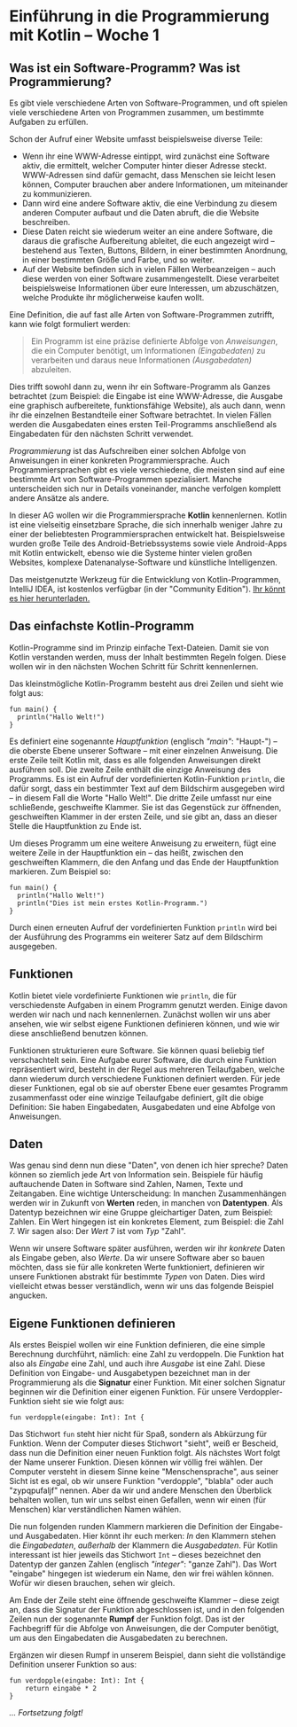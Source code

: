 # Einführung in die Programmierung mit Kotlin – Woche 1

## Was ist ein Software-Programm? Was ist Programmierung?

Es gibt viele verschiedene Arten von Software-Programmen,
und oft spielen viele verschiedene Arten von Programmen zusammen,
um bestimmte Aufgaben zu erfüllen.

Schon der Aufruf einer Website umfasst beispielsweise diverse Teile:
* Wenn ihr eine WWW-Adresse eintippt,
wird zunächst eine Software aktiv,
die ermittelt, welcher Computer hinter dieser Adresse steckt. 
WWW-Adressen sind dafür gemacht, dass Menschen sie leicht lesen können,
Computer brauchen aber andere Informationen, um miteinander zu kommunizieren.
* Dann wird eine andere Software aktiv,
die eine Verbindung zu diesem anderen Computer aufbaut
und die Daten abruft, die die Website beschreiben.
* Diese Daten reicht sie wiederum weiter an eine andere Software,
die daraus die grafische Aufbereitung ableitet, die euch angezeigt wird –
bestehend aus Texten, Buttons, Bildern,
in einer bestimmten Anordnung, in einer bestimmten Größe und Farbe, und so weiter.
* Auf der Website befinden sich in vielen Fällen Werbeanzeigen –
auch diese werden von einer Software zusammengestellt.
Diese verarbeitet beispielsweise Informationen über eure Interessen,
um abzuschätzen, welche Produkte ihr möglicherweise kaufen wollt.

Eine Definition, die auf fast alle Arten von Software-Programmen zutrifft,
kann wie folgt formuliert werden:

> Ein Programm ist eine präzise definierte Abfolge von _Anweisungen_,
> die ein Computer benötigt,
> um Informationen _(Eingabedaten)_ zu verarbeiten
> und daraus neue Informationen _(Ausgabedaten)_ abzuleiten.

Dies trifft sowohl dann zu, wenn ihr ein Software-Programm als Ganzes betrachtet
(zum Beispiel: die Eingabe ist eine WWW-Adresse,
die Ausgabe eine graphisch aufbereitete, funktionsfähige Website),
als auch dann, wenn ihr die einzelnen Bestandteile einer Software betrachtet.
In vielen Fällen werden die Ausgabedaten eines ersten Teil-Programms
anschließend als Eingabedaten für den nächsten Schritt verwendet.

_Programmierung_ ist das Aufschreiben einer solchen Abfolge von Anweisungen
in einer konkreten Programmiersprache.
Auch Programmiersprachen gibt es viele verschiedene,
die meisten sind auf eine bestimmte Art von Software-Programmen spezialisiert.
Manche unterscheiden sich nur in Details voneinander,
manche verfolgen komplett andere Ansätze als andere.

In dieser AG wollen wir die Programmiersprache **Kotlin** kennenlernen.
Kotlin ist eine vielseitig einsetzbare Sprache,
die sich innerhalb weniger Jahre zu einer der beliebtesten Programmiersprachen entwickelt hat.
Beispielsweise wurden große Teile des Android-Betriebssystems
sowie viele Android-Apps mit Kotlin entwickelt,
ebenso wie die Systeme hinter vielen großen Websites,
komplexe Datenanalyse-Software und künstliche Intelligenzen.

Das meistgenutzte Werkzeug für die Entwicklung von Kotlin-Programmen,
IntelliJ IDEA, ist kostenlos verfügbar (in der "Community Edition").
[Ihr könnt es hier herunterladen.](https://www.jetbrains.com/de-de/idea/download/)

## Das einfachste Kotlin-Programm

Kotlin-Programme sind im Prinzip einfache Text-Dateien.
Damit sie von Kotlin verstanden werden, muss der Inhalt bestimmten Regeln folgen.
Diese wollen wir in den nächsten Wochen Schritt für Schritt kennenlernen.

Das kleinstmögliche Kotlin-Programm besteht aus drei Zeilen und sieht wie folgt aus: 

```
fun main() {
  println("Hallo Welt!")
}
```

Es definiert eine sogenannte _Hauptfunktion_ (englisch _"main"_: "Haupt-")
– die oberste Ebene unserer Software –
mit einer einzelnen Anweisung.
Die erste Zeile teilt Kotlin mit, dass es alle folgenden Anweisungen direkt ausführen soll.
Die zweite Zeile enthält die einzige Anweisung des Programms.
Es ist ein Aufruf der vordefinierten Kotlin-Funktion `println`,
die dafür sorgt, dass ein bestimmter Text auf dem Bildschirm ausgegeben wird –
in diesem Fall die Worte "Hallo Welt!".
Die dritte Zeile umfasst nur eine schließende, geschweifte Klammer.
Sie ist das Gegenstück zur öffnenden, geschweiften Klammer in der ersten Zeile,
und sie gibt an, dass an dieser Stelle die Hauptfunktion zu Ende ist.

Um dieses Programm um eine weitere Anweisung zu erweitern,
fügt eine weitere Zeile in der Hauptfunktion ein –
das heißt, zwischen den geschweiften Klammern,
die den Anfang und das Ende der Hauptfunktion markieren.
Zum Beispiel so:

```
fun main() {
  println("Hallo Welt!")
  println("Dies ist mein erstes Kotlin-Programm.")
}
```

Durch einen erneuten Aufruf der vordefinierten Funktion `println`
wird bei der Ausführung des Programms ein weiterer Satz auf dem Bildschirm ausgegeben.

## Funktionen

Kotlin bietet viele vordefinierte Funktionen wie `println`,
die für verschiedenste Aufgaben in einem Programm genutzt werden.
Einige davon werden wir nach und nach kennenlernen.
Zunächst wollen wir uns aber ansehen, wie wir selbst eigene Funktionen definieren können,
und wie wir diese anschließend benutzen können.

Funktionen strukturieren eure Software.
Sie können quasi beliebig tief verschachtelt sein.
Eine Aufgabe eurer Software, die durch eine Funktion repräsentiert wird,
besteht in der Regel aus mehreren Teilaufgaben,
welche dann wiederum durch verschiedene Funktionen definiert werden.
Für jede dieser Funktionen,
egal ob sie auf oberster Ebene euer gesamtes Programm zusammenfasst
oder eine winzige Teilaufgabe definiert,
gilt die obige Definition:
Sie haben Eingabedaten, Ausgabedaten und eine Abfolge von Anweisungen.

## Daten

Was genau sind denn nun diese "Daten", von denen ich hier spreche?
Daten können so ziemlich jede Art von Information sein.
Beispiele für häufig auftauchende Daten in Software sind Zahlen, Namen, Texte und Zeitangaben.
Eine wichtige Unterscheidung:
In manchen Zusammenhängen werden wir in Zukunft von **Werten** reden,
in manchen von **Datentypen**.
Als Datentyp bezeichnen wir eine Gruppe gleichartiger Daten, zum Beispiel: Zahlen.
Ein Wert hingegen ist ein konkretes Element, zum Beispiel: die Zahl 7.
Wir sagen also: Der _Wert_ 7 ist vom _Typ_ "Zahl".

Wenn wir unsere Software später ausführen,
werden wir ihr _konkrete_ Daten als Eingabe geben, also _Werte_.
Da wir unsere Software aber so bauen möchten,
dass sie für alle konkreten Werte funktioniert,
definieren wir unsere Funktionen abstrakt für bestimmte _Typen_ von Daten.
Dies wird vielleicht etwas besser verständlich,
wenn wir uns das folgende Beispiel angucken.

## Eigene Funktionen definieren

Als erstes Beispiel wollen wir eine Funktion definieren,
die eine simple Berechnung durchführt, nämlich:
eine Zahl zu verdoppeln.
Die Funktion hat also als _Eingabe_ eine Zahl,
und auch ihre _Ausgabe_ ist eine Zahl.
Diese Definition von Eingabe- und Ausgabetypen
bezeichnet man in der Programmierung als die **Signatur** einer Funktion.
Mit einer solchen Signatur beginnen wir die Definition einer eigenen Funktion.
Für unsere Verdoppler-Funktion sieht sie wie folgt aus:

```
fun verdopple(eingabe: Int): Int {
```

Das Stichwort `fun` steht hier nicht für Spaß,
sondern als Abkürzung für Funktion.
Wenn der Computer dieses Stichwort "sieht", weiß er Bescheid,
dass nun die Definition einer neuen Funktion folgt.
Als nächstes Wort folgt der Name unserer Funktion.
Diesen können wir völlig frei wählen.
Der Computer versteht in diesem Sinne keine "Menschensprache",
aus seiner Sicht ist es egal,
ob wir unsere Funktion "verdopple", "blabla" oder auch "zypqpufaljf" nennen.
Aber da wir und andere Menschen den Überblick behalten wollen,
tun wir uns selbst einen Gefallen,
wenn wir einen (für Menschen) klar verständlichen Namen wählen.

Die nun folgenden runden Klammern markieren die Definition
der Eingabe- und Ausgabedaten.
Hier könnt ihr euch merken:
_In_ den Klammern stehen die _Eingabedaten_,
_außerhalb_ der Klammern die _Ausgabedaten_.
Für Kotlin interessant ist hier jeweils das Stichwort `Int` –
dieses bezeichnet den Datentyp der ganzen Zahlen (englisch _"integer"_: "ganze Zahl").
Das Wort "eingabe" hingegen ist wiederum ein Name,
den wir frei wählen können.
Wofür wir diesen brauchen, sehen wir gleich.

Am Ende der Zeile steht eine öffnende geschweifte Klammer –
diese zeigt an, dass die Signatur der Funktion abgeschlossen ist,
und in den folgenden Zeilen nun der sogenannte **Rumpf** der Funktion folgt.
Das ist der Fachbegriff für die Abfolge von Anweisungen,
die der Computer benötigt, um aus den Eingabedaten die Ausgabedaten zu berechnen.

Ergänzen wir diesen Rumpf in unserem Beispiel,
dann sieht die vollständige Definition unserer Funktion so aus:

```
fun verdopple(eingabe: Int): Int {
    return eingabe * 2
}
```

_... Fortsetzung folgt!_